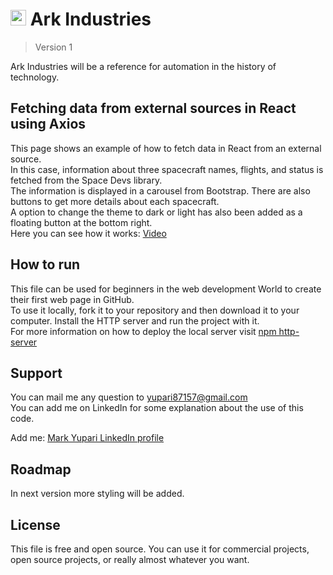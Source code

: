 <h1><img src="./src/favicon.ico" alt="personal logo" width=25> Ark Industries</h1>

> Version 1

Ark Industries will be a reference for automation in the history of technology.

## Fetching data from external sources in React using Axios

This page shows an example of how to fetch data in React from an external source.  
In this case, information about three spacecraft names, flights, and status is fetched from the Space Devs library.  
The information is displayed in a carousel from Bootstrap. There are also buttons to get more details about each spacecraft.  
A option to change the theme to dark or light has also been added as a floating button at the bottom right.  
Here you can see how it works: <a href="https://www.loom.com/share/be221b40f46e49adad6b4e8263bf8497?sid=25234d7f-283b-4e39-b21d-0d82b2729389" target="_blank">Video</a>

## How to run

This file can be used for beginners in the web development World to create their first web page in GitHub.  
To use it locally, fork it to your repository and then download it to your computer. Install the HTTP server and run the project with it.  
For more information on how to deploy the local server visit <a href="https://www.npmjs.com/package/http-server" target="_blank">npm http-server</a>

## Support

You can mail me any question to yupari87157@gmail.com  
You can add me on LinkedIn for some explanation about the use of this code.  
<p>Add me: <a href="https://www.linkedin.com/in/markyupariruiz/" target="_blank">Mark Yupari LinkedIn profile</a></p>

## Roadmap

In next version more styling will be added.

## License

This file is free and open source. You can use it for commercial projects, open source projects, or really almost whatever you want.
